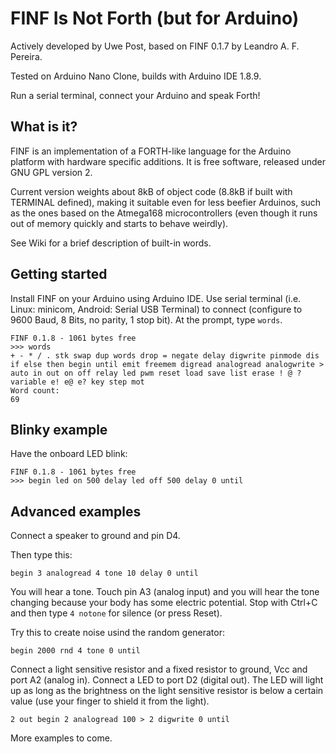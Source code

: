 FINF Is Not Forth (but for Arduino)
===================================

Actively developed by Uwe Post, based on FINF 0.1.7 by Leandro A. F. Pereira.

Tested on Arduino Nano Clone, builds with Arduino IDE 1.8.9.

Run a serial terminal, connect your Arduino and speak Forth!


What is it?
-----------

FINF is an implementation of a FORTH-like language for the Arduino platform with hardware specific additions. It is free software, released under GNU GPL version 2.

Current version weights about 8kB of object code (8.8kB if built with TERMINAL defined), making it suitable even for less beefier Arduinos, such as the ones based on the Atmega168 microcontrollers (even though it runs out of memory quickly and starts to behave weirdly).

See Wiki for a brief description of built-in words.


Getting started
---------------

Install FINF on your Arduino using Arduino IDE. Use serial terminal  (i.e. Linux: minicom, Android: Serial USB Terminal) to connect (configure to 9600 Baud, 8 Bits, no parity, 1 stop bit). At the prompt, type `words`.

```
FINF 0.1.8 - 1061 bytes free
>>> words
+ - * / . stk swap dup words drop = negate delay digwrite pinmode dis if else then begin until emit freemem digread analogread analogwrite > auto in out on off relay led pwm reset load save list erase ! @ ? variable e! e@ e? key step mot 
Word count: 
69
```


Blinky example
--------------
Have the onboard LED blink:

```
FINF 0.1.8 - 1061 bytes free
>>> begin led on 500 delay led off 500 delay 0 until

```

Advanced examples
-----------------
Connect a speaker to ground and pin D4.

Then type this:

```
begin 3 analogread 4 tone 10 delay 0 until
```

You will hear a tone. Touch pin A3 (analog input) and you will hear the tone changing because your body has some electric potential.
Stop with Ctrl+C and then type `4 notone` for silence (or press Reset).

Try this to create noise usind the random generator:

```
begin 2000 rnd 4 tone 0 until
```

Connect a light sensitive resistor and a fixed resistor to ground, Vcc and port A2 (analog in). Connect a LED to port D2 (digital out).
The LED will light up as long as the brightness on the light sensitive resistor is below a certain value (use your finger to shield it from the light).

```
2 out begin 2 analogread 100 > 2 digwrite 0 until
```




More examples to come.

